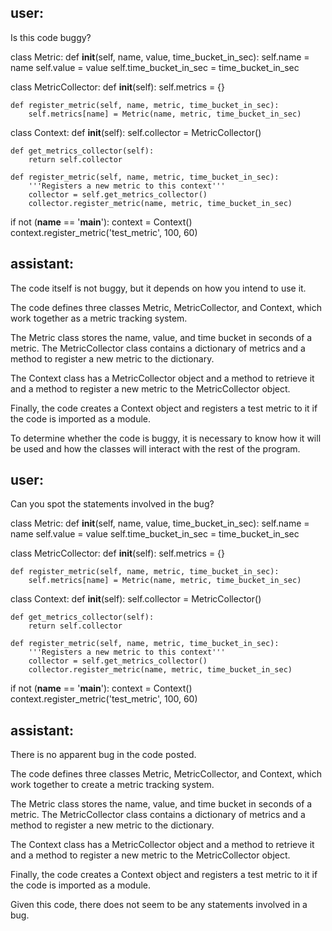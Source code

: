 ## user:
Is this code buggy?





class Metric:
    def __init__(self, name, value, time_bucket_in_sec):
        self.name = name
        self.value = value
        self.time_bucket_in_sec = time_bucket_in_sec


class MetricCollector:
    def __init__(self):
        self.metrics = {}
    
    def register_metric(self, name, metric, time_bucket_in_sec):
        self.metrics[name] = Metric(name, metric, time_bucket_in_sec)


class Context:
    def __init__(self):
        self.collector = MetricCollector()
    
    def get_metrics_collector(self):
        return self.collector
    
    def register_metric(self, name, metric, time_bucket_in_sec):
        '''Registers a new metric to this context'''
        collector = self.get_metrics_collector()
        collector.register_metric(name, metric, time_bucket_in_sec)


if not (__name__ == '__main__'):
    context = Context()
    context.register_metric('test_metric', 100, 60)

## assistant:
The code itself is not buggy, but it depends on how you intend to use it. 

The code defines three classes Metric, MetricCollector, and Context, which work together as a metric tracking system. 

The Metric class stores the name, value, and time bucket in seconds of a metric. The MetricCollector class contains a dictionary of metrics and a method to register a new metric to the dictionary. 

The Context class has a MetricCollector object and a method to retrieve it and a method to register a new metric to the MetricCollector object. 

Finally, the code creates a Context object and registers a test metric to it if the code is imported as a module.

To determine whether the code is buggy, it is necessary to know how it will be used and how the classes will interact with the rest of the program.

## user:
Can you spot the statements involved in the bug?





class Metric:
    def __init__(self, name, value, time_bucket_in_sec):
        self.name = name
        self.value = value
        self.time_bucket_in_sec = time_bucket_in_sec


class MetricCollector:
    def __init__(self):
        self.metrics = {}
    
    def register_metric(self, name, metric, time_bucket_in_sec):
        self.metrics[name] = Metric(name, metric, time_bucket_in_sec)


class Context:
    def __init__(self):
        self.collector = MetricCollector()
    
    def get_metrics_collector(self):
        return self.collector
    
    def register_metric(self, name, metric, time_bucket_in_sec):
        '''Registers a new metric to this context'''
        collector = self.get_metrics_collector()
        collector.register_metric(name, metric, time_bucket_in_sec)


if not (__name__ == '__main__'):
    context = Context()
    context.register_metric('test_metric', 100, 60)

## assistant:
There is no apparent bug in the code posted. 

The code defines three classes Metric, MetricCollector, and Context, which work together to create a metric tracking system. 

The Metric class stores the name, value, and time bucket in seconds of a metric. The MetricCollector class contains a dictionary of metrics and a method to register a new metric to the dictionary. 

The Context class has a MetricCollector object and a method to retrieve it and a method to register a new metric to the MetricCollector object. 

Finally, the code creates a Context object and registers a test metric to it if the code is imported as a module. 

Given this code, there does not seem to be any statements involved in a bug.

